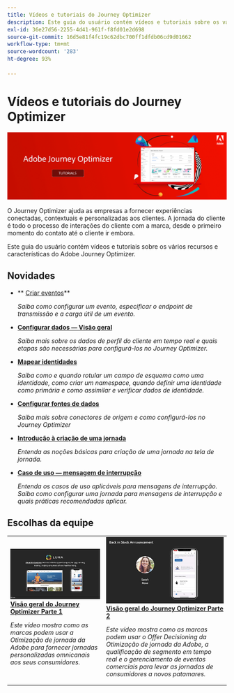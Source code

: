 ```yaml
---
title: Vídeos e tutoriais do Journey Optimizer
description: Este guia do usuário contém vídeos e tutoriais sobre os vários recursos e características do Adobe Journey Optimizer.
exl-id: 36e27d56-2255-4d41-961f-f8fd01e2d698
source-git-commit: 16d5e81f4fc19c62dbc700ff1dfdb06cd9d01662
workflow-type: tm+mt
source-wordcount: '283'
ht-degree: 93%

---
```



# Vídeos e tutoriais do Journey Optimizer

![](./assets/ajo-banner.png)

O Journey Optimizer ajuda as empresas a fornecer experiências conectadas, contextuais e personalizadas aos clientes. A jornada do cliente é todo o processo de interações do cliente com a marca, desde o primeiro momento do contato até o cliente ir embora.

Este guia do usuário contém vídeos e tutoriais sobre os vários recursos e características do Adobe Journey Optimizer.

## Novidades

* ** [Criar eventos](/help/set-up-journeys/create-events.md)**

   *Saiba como configurar um evento, especificar o endpoint de transmissão e a carga útil de um evento.*

* **[Configurar dados — Visão geral](/help/set-up-data/set-up-data-overview.md)**

   *Saiba mais sobre os dados de perfil do cliente em tempo real e quais etapas são necessárias para configurá-los no Journey Optimizer.*

* **[Mapear identidades](/help/set-up-data/map-identities.md)**

   *Saiba como e quando rotular um campo de esquema como uma identidade, como criar um namespace, quando definir uma identidade como primária e como assimilar e verificar dados de identidade.*

* **[Configurar fontes de dados](/help/set-up-data/configure-data-sources.md)**

   *Saiba mais sobre conectores de origem e como configurá-los no Journey Optimizer*

* **[Introdução à criação de uma jornada](/help/create-journeys/introduction-to-building-a-journey.md)**

   *Entenda as noções básicas para criação de uma jornada na tela de jornada.*

* **[Caso de uso — mensagem de interrupção](/help/create-journeys/use-case-read-burst-message.md)**

   *Entenda os casos de uso aplicáveis para mensagens de interrupção. Saiba como configurar uma jornada para mensagens de interrupção e quais práticas recomendadas aplicar.*

## Escolhas da equipe

<table>
<tr>
  <td>
    <a href="./introduction/journey-optimizer-overview-part-1.md">
      <img alt="Visão geral do Journey Optimizer Parte 1 — fornecer jornadas omnicanais (vídeo)" src="./assets/334174.jpg"/>
    </a>
    <div>
      <a href="./introduction/journey-optimizer-overview-part-1.md">
    <strong>Visão geral do Journey Optimizer Parte 1 </strong>
    </a>
    </div>
    <p>
    <em>Este vídeo mostra como as marcas podem usar a Otimização de jornada da Adobe para fornecer jornadas personalizadas omnicanais aos seus consumidores.</em>
    <p>
  </td>
    <td>
    <a href="./introduction/journey-optimizer-overview-part-2.md">
      <img alt="Visão geral do Journey Optimizer Parte 2 — fornecer jornadas omnicanais (vídeo)" src="./assets/334175.jpg"/>
    </a>
    <div>
      <a href="./introduction/journey-optimizer-overview-part-2.md">
    <strong>Visão geral do Journey Optimizer Parte 2  </strong>
    </a>
    </div>
    <p>
    <em>Este vídeo mostra como as marcas podem usar o Offer Decisioning da Otimização de jornada da Adobe, a qualificação de segmento em tempo real e o gerenciamento de eventos comerciais para levar as jornadas de consumidores a novos patamares.</em>
    <p>
  </td>
</table>




